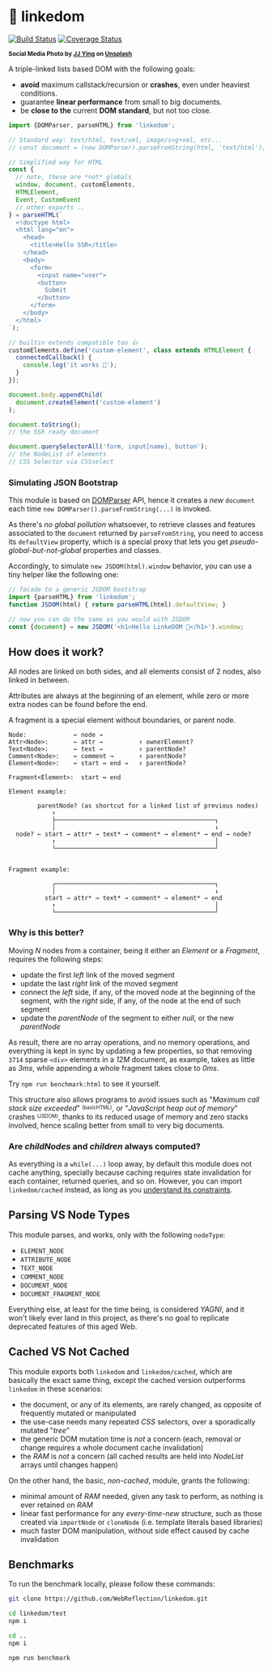# 🔗 linkedom

[![Build Status](https://travis-ci.com/WebReflection/linkedom.svg?branch=main)](https://travis-ci.com/WebReflection/linkedom) [![Coverage Status](https://coveralls.io/repos/github/WebReflection/linkedom/badge.svg?branch=main)](https://coveralls.io/github/WebReflection/linkedom?branch=main)

<sup>**Social Media Photo by [JJ Ying](https://unsplash.com/@jjying) on [Unsplash](https://unsplash.com/)**</sup>

A triple-linked lists based DOM with the following goals:

  * **avoid** maximum callstack/recursion or **crashes**, even under heaviest conditions.
  * guarantee **linear performance** from small to big documents.
  * be **close to the** current **DOM standard**, but not too close.

```js
import {DOMParser, parseHTML} from 'linkedom';

// Standard way: text/html, text/xml, image/svg+xml, etc...
// const document = (new DOMParser).parseFromString(html, 'text/html');

// Simplified way for HTML
const {
  // note, these are *not* globals
  window, document, customElements,
  HTMLElement,
  Event, CustomEvent
  // other exports ..
} = parseHTML(`
  <!doctype html>
  <html lang="en">
    <head>
      <title>Hello SSR</title>
    </head>
    <body>
      <form>
        <input name="user">
        <button>
          Submit
        </button>
      </form>
    </body>
  </html>
`);

// builtin extends compatible too 👍
customElements.define('custom-element', class extends HTMLElement {
  connectedCallback() {
    console.log('it works 🥳');
  }
});

document.body.appendChild(
  document.createElement('custom-element')
);

document.toString();
// the SSR ready document

document.querySelectorAll('form, input[name], button');
// the NodeList of elements
// CSS Selector via CSSselect
```


### Simulating JSON Bootstrap

This module is based on [DOMParser](https://developer.mozilla.org/en-US/docs/Web/API/DOMParser) API, hence it creates a *new* `document` each time `new DOMParser().parseFromString(...)` is invoked.

As there's *no global pollution* whatsoever, to retrieve classes and features associated to the `document` returned by `parseFromString`, you need to access its `defaultView` property, which is a special proxy that lets you get *pseudo-global-but-not-global* properties and classes.

Accordingly, to simulate `new JSDOM(html).window` behavior, you can use a tiny helper like the following one:

```js
// facade to a generic JSDOM bootstrap
import {parseHTML} from 'linkedom';
function JSDOM(html) { return parseHTML(html).defaultView; }

// now you can do the same as you would with JSDOM
const {document} = new JSDOM('<h1>Hello LinkeDOM 👋</h1>').window;
```



## How does it work?

All nodes are linked on both sides, and all elements consist of 2 nodes, also linked in between.

Attributes are always at the beginning of an element, while zero or more extra nodes can be found before the end.

A fragment is a special element without boundaries, or parent node.

```
Node:             ← node →
Attr<Node>:       ← attr →          ↑ ownerElement?
Text<Node>:       ← text →          ↑ parentNode?
Comment<Node>:    ← comment →       ↑ parentNode?
Element<Node>:    ← start ↔ end →   ↑ parentNode?

Fragment<Element>:  start ↔ end

Element example:

        parentNode? (as shortcut for a linked list of previous nodes)
            ↑
            ├────────────────────────────────────────────┐
            │                                            ↓
  node? ← start → attr* → text* → comment* → element* → end → node?
            ↑                                            │
            └────────────────────────────────────────────┘


Fragment example:

            ┌────────────────────────────────────────────┐
            │                                            ↓
          start → attr* → text* → comment* → element* → end
            ↑                                            │
            └────────────────────────────────────────────┘
```

### Why is this better?

Moving *N* nodes from a container, being it either an *Element* or a *Fragment*, requires the following steps:

  * update the first *left* link of the moved segment
  * update the last *right* link of the moved segment
  * connect the *left* side, if any, of the moved node at the beginning of the segment, with the *right* side, if any, of the node at the end of such segment
  * update the *parentNode* of the segment to either *null*, or the new *parentNode*

As result, there are no array operations, and no memory operations, and everything is kept in sync by updating a few properties, so that removing `3714` sparse `<div>` elements in a *12M* document, as example, takes as little as *3ms*, while appending a whole fragment takes close to *0ms*.

Try `npm run benchmark:html` to see it yourself.

This structure also allows programs to avoid issues such as "*Maximum call stack size exceeded*" <sup><sub>(basicHTML)</sub></sup>, or "*JavaScript heap out of memory*" crashes <sup><sub>(JSDOM)</sub></sup>, thanks to its reduced usage of memory and zero stacks involved, hence scaling better from small to very big documents.

### Are *childNodes* and *children* always computed?

As everything is a `while(...)` loop away, by default this module does not cache anything, specially because caching requires state invalidation for each container, returned queries, and so on. However, you can import `linkedom/cached` instead, as long as you [understand its constraints](https://github.com/WebReflection/linkedom#cached-vs-not-cached).


## Parsing VS Node Types

This module parses, and works, only with the following `nodeType`:

  * `ELEMENT_NODE`
  * `ATTRIBUTE_NODE`
  * `TEXT_NODE`
  * `COMMENT_NODE`
  * `DOCUMENT_NODE`
  * `DOCUMENT_FRAGMENT_NODE`

Everything else, at least for the time being, is considered *YAGNI*, and it won't likely ever land in this project, as there's no goal to replicate deprecated features of this aged Web.



## Cached VS Not Cached

This module exports both `linkedom` and `linkedom/cached`, which are basically the exact same thing, except the cached version outperforms `linkedom` in these scenarios:

  * the document, or any of its elements, are rarely changed, as opposite of frequently mutated or manipulated
  * the use-case needs many repeated *CSS* selectors, over a sporadically mutated "*tree*"
  * the generic DOM mutation time is *not* a concern (each, removal or change requires a whole document cache invalidation)
  * the *RAM* is *not* a concern (all cached results are held into *NodeList* arrays until changes happen)

On the other hand, the basic, *non-cached*, module, grants the following:

  * minimal amount of *RAM* needed, given any task to perform, as nothing is ever retained on *RAM*
  * linear fast performance for any *every-time-new* structure, such as those created via `importNode` or `cloneNode` (i.e. template literals based libraries)
  * much faster DOM manipulation, without side effect caused by cache invalidation



## Benchmarks

To run the benchmark locally, please follow these commands:

```sh
git clone https://github.com/WebReflection/linkedom.git

cd linkedom/test
npm i

cd ..
npm i

npm run benchmark
```
